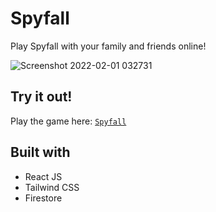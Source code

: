 # Spyfall
Play Spyfall with your family and friends online!

![Screenshot 2022-02-01 032731](https://user-images.githubusercontent.com/66650721/151943702-81456a73-98bc-425f-b219-69cf00460ee8.png)

## Try it out!
Play the game here: [`Spyfall`](https://devanshusp.github.io/spyfall/#/)

## Built with
- React JS
- Tailwind CSS
- Firestore
